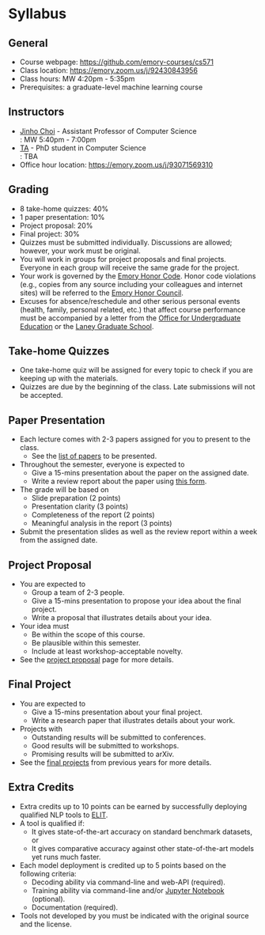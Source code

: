 Syllabus
=====

## General

* Course webpage: https://github.com/emory-courses/cs571
* Class location: https://emory.zoom.us/j/92430843956
* Class hours: MW 4:20pm - 5:35pm
* Prerequisites: a graduate-level machine learning course

## Instructors

* [Jinho Choi](http://cs.emory.edu/~choi) - Assistant Professor of Computer Science<br>: MW 5:40pm - 7:00pm
* [TA]() - PhD student in Computer Science<br>: TBA
* Office hour location: https://emory.zoom.us/j/93071569310

## Grading

* 8 take-home quizzes: 40%
* 1 paper presentation: 10%
* Project proposal: 20%
* Final project: 30%
* Quizzes must be submitted individually. Discussions are allowed; however, your work must be original.
* You will work in groups for project proposals and final projects. Everyone in each group will receive the same grade for the project.
* Your work is governed by the [Emory Honor Code](http://catalog.college.emory.edu/academic/policies-regulations/honor-code.html). Honor code violations (e.g., copies from any source including your colleagues and internet sites) will be referred to the [Emory Honor Council](http://college.emory.edu/oue/current-students/honor-council.html).
* Excuses for absence/reschedule and other serious personal events (health, family, personal related, etc.) that affect course performance must be accompanied by a letter from the [Office for Undergraduate Education](http://college.emory.edu/oue/current-students/advising.html) or the [Laney Graduate School](http://www.graduateschool.emory.edu/about/staff.html).

<!-- ## Homework Assignments

* Homework assignments require the following skills (that are not covered by this course):
  * Python programming
  * Git version control
  * Cloud computing
  * LaTex writing
* All assignments are due by the beginning of the class.
* Late submissions within a week will be accepted with the grading penalty of 15%, and will not be accepted after the first week. Exceptions to this policy will be made only in extraordinary circumstances. -->

## Take-home Quizzes

* One take-home quiz will be assigned for every topic to check if you are keeping up with the materials.
* Quizzes are due by the beginning of the class. Late submissions will not be accepted.

## Paper Presentation

* Each lecture comes with 2-3 papers assigned for you to present to the class.
  * See the [list of papers](../assignments/presentations.md) to be presented.
* Throughout the semester, everyone is expected to
  * Give a 15-mins presentation about the paper on the assigned date.
  * Write a review report about the paper using [this form](../assignments/review-form.md).
* The grade will be based on
  * Slide preparation (2 points)
  * Presentation clarity (3 points)
  * Completeness of the report (2 points)
  * Meaningful analysis in the report (3 points)
* Submit the presentation slides as well as the review report within a week from the assigned date.

## Project Proposal

* You are expected to
  * Group a team of 2-3 people.
  * Give a 15-mins presentation to propose your idea about the final project.
  * Write a proposal that illustrates details about your idea.
* Your idea must
  * Be within the scope of this course.
  * Be plausible within this semester.
  * Include at least workshop-acceptable novelty.
* See the [project proposal](../assignments/project-proposal.md) page for more details.

## Final Project

* You are expected to
  * Give a 15-mins presentation about your final project.
  * Write a research paper that illustrates details about your work.
* Projects with
  * Outstanding results will be submitted to conferences.
  * Good results will be submitted to workshops.
  * Promising results will be submitted to arXiv.
* See the [final projects](final-projects.md) from previous years for more details.

## Extra Credits

* Extra credits up to 10 points can be earned by successfully deploying qualified NLP tools to [ELIT](https://elit.cloud).
* A tool is qualified if:
  * It gives state-of-the-art accuracy on standard benchmark datasets, or
  * It gives comparative accuracy against other state-of-the-art models yet runs much faster.
* Each model deployment is credited up to 5 points based on the following criteria:
  * Decoding ability via command-line and web-API (required).
  * Training ability via command-line and/or [Jupyter Notebook](https://jupyter.org) (optional).
  * Documentation (required).
* Tools not developed by you must be indicated with the original source and the license.
